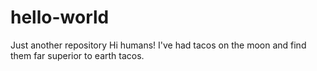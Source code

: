 # hello-world
Just another repository
Hi humans!
I've had tacos on the moon and find them far superior to earth tacos.
